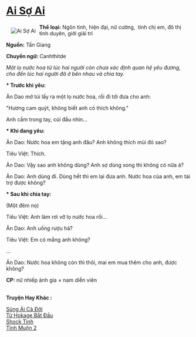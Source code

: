 <a href="https://utruyen.com/truyen/ai-so-ai/20605/" title="Ai Sợ Ai"><h1>Ai Sợ Ai</h1></a><div style="display:table"><img align="right" style="float: left; padding: 10px;" src="https://utruyen.com/images/story/200x260/ai-so-ai.jpg" alt="Ai Sợ Ai"><b>Thể loại:</b> Ngôn tình, hiện đại, nữ cường,  tình chị em, đô thị tình duyên, giới giải trí<p></p><b>Nguồn:</b> Tấn Giang<p></p><b>Chuyển ngữ: </b>Canhthitde<p></p><i>Một lọ nước hoa từ lúc hai người còn chưa xác định quan hệ yêu đương, cho đến lúc hai người đã ở bên nhau và chia tay.</i><p></p><b>* Trước khi yêu:</b><p></p>Ân Dao mở túi lấy ra một lọ nước hoa, rồi đi tới đưa cho anh:<p></p>"Hương cam quýt, không biết anh có thích không."<p></p>Anh cầm trong tay, cúi đầu nhìn...<p></p><b>* Khi đang yêu:</b><p></p>Ân Dao: Nước hoa em tặng anh đâu? Anh không thích mùi đó sao?<p></p>Tiêu Việt: Thích.<p></p>Ân Dao: Vậy sao anh không dùng? Anh sợ dùng xong thì không có nữa à?<p></p>Ân Dao: Anh dùng đi. Dùng hết thì em lại đưa anh. Nước hoa của anh, em tài trợ được không?<p></p><b>* Sau khi chia tay:</b><p></p>(Một đêm nọ)<p></p>Tiêu Việt: Anh làm rơi vỡ lọ nước hoa rồi...<p></p>Ân Dao: Anh uống rượu hả?<p></p>Tiêu Việt: Em có mắng anh không?<p></p>...<p></p>Ân Dao: Nước hoa không còn thì thôi, mai em mua thêm cho anh, được không?<p></p><b>CP:</b> nữ nhiếp ảnh gia × nam diễn viên</div><p><br><b>Truyện Hay Khác :</b></p><a href="https://utruyen.com/truyen/sung-ai-ca-doi/19109/" alt="Sủng Ái Cả Đời">Sủng Ái Cả Đời</a><br/><a href="https://github.com/quanluxury/ngontinhhot/tree/master/truyenhay/17560/" alt="Từ Hokage Bắt Đầu">Từ Hokage Bắt Đầu</a><br/><a href="https://truyenngontinhay.wordpress.com/2019/10/03/shock-tinh/" alt="Shock Tình">Shock Tình</a><br/><a href="https://github.com/quanluxury/ngontinhhot/tree/master/truyenhay/20894/" alt="Tình Muộn 2">Tình Muộn 2</a><br/>